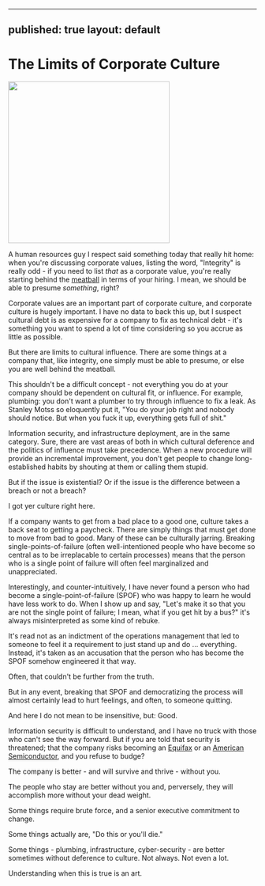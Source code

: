 
---
published: true
layout: default
---
<h1>The Limits of Corporate Culture</h1>
<p><img class="right" width="327px" src="https://nselby.github.io/assets/img/plumber.png" /></p>

A human resources guy I respect said something today that really hit home: when you're discussing corporate values, listing the word, "Integrity" is really odd - if you need to list <em>that</em> as a corporate value, you're really starting behind the <a href="https://en.wikipedia.org/wiki/Optical_landing_system" target="_blank">meatball</a> in terms of your hiring. I mean, we should be able to presume <em>something</em>, right? 

Corporate values are an important part of corporate culture, and corporate culture is hugely important. I have no data to back this up, but I suspect cultural debt is as expensive for a company to fix as technical debt - it's something you want to spend a lot of time considering so you accrue as little as possible. 

But there are limits to cultural influence. There are some things at a company that, like integrity, one simply must be able to presume, or else you are well behind the meatball.

This shouldn't be a difficult concept - not everything you do at your company should be dependent on cultural fit, or influence. For example, plumbing: you don't want a plumber to try through influence to fix a leak. As Stanley Motss so eloquently put it, "You do your job right and nobody should notice. But when you fuck it up, everything gets full of shit."

Information security, and infrastructure deployment, are in the same category. Sure, there are vast areas of both in which cultural deference and the politics of influence must take precedence. When a new procedure will provide an incremental improvement, you don't get people to change long-established habits by shouting at them or calling them stupid. 

But if the issue is existential? Or if the issue is the difference between a breach or not a breach? 

I got yer culture right here. 

If a company wants to get from a bad place to a good one, culture takes a back seat to getting a paycheck. There are simply things that must get done to move from bad to good. Many of these can be culturally jarring. Breaking single-points-of-failure (often well-intentioned people who have become so central as to be irreplacable to certain processes) means that the person who is a single point of failure will often feel marginalized and unappreciated. 

Interestingly, and counter-intuitively, I have never found a person who had become a single-point-of-failure (SPOF) who was happy to learn he would have less work to do. When I show up and say, "Let's make it so that you are not the single point of failure; I mean, what if you get hit by a bus?" it's always misinterpreted as some kind of rebuke. 

It's read not as an indictment of the operations management that led to someone to feel it a requirement to just stand up and do ... everything. Instead, it's taken as an accusation that the person who has become the SPOF somehow engineered it that way. 

Often, that couldn't be further from the truth.

But in any event, breaking that SPOF and democratizing the process will almost certainly lead to hurt feelings, and often, to someone quitting. 

And here I do not mean to be insensitive, but: Good. 

Information security is difficult to understand, and I have no truck with those who can't see the way forward. But if you are told that security is threatened; that the company risks becoming an <a href="http://www.zdnet.com/article/equifax-confirms-more-americans-were-affected-by-hack-than-first-thought/" target="_blank">Equifax</a> or an <a href="https://www.cbsnews.com/news/60-minutes-great-brain-robbery-china-cyber-espionage/" target="_blank">American Semiconductor</a>, and you refuse to budge? 

The company is better - and will survive and thrive - without you.

The people who stay are better without you and, perversely, they will accomplish more without your dead weight.
 

Some things require brute force, and a senior executive commitment to change.

Some things actually are, "Do this or you'll die." 

Some things - plumbing, infrastructure, cyber-security - are better sometimes without deference to culture. Not always. Not even a lot. 

Understanding when this is true is an art.
